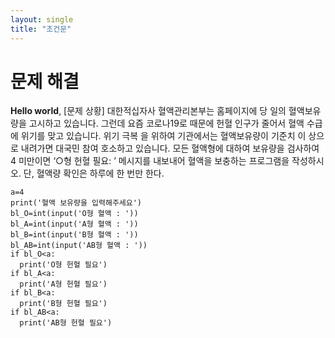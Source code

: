 ```yaml
---
layout: single
title: "조건문"
---
```


# 문제 해결

**Hello world**, 
[문제 상황]
 대한적십자사 혈액관리본부는 홈페이지에 당
일의 혈액보유량을 고시하고 있습니다. 그런데
요즘 코로나19로 때문에 헌혈 인구가 줄어서
혈액 수급에 위기를 맞고 있습니다. 위기 극복
을 위하여 기관에서는 혈액보유량이 기준치 이
상으로 내려가면 대국민 참여 호소하고 있습니다. 모든 혈액형에 대하여 보유량을 검사하여 4
미만이면 ‘○형 헌혈 필요: ’ 메시지를 내보내어 혈액을 보충하는 프로그램을 작성하시오. 단, 혈액량 확인은 하루에 한 번만 한다.

~~~
a=4
print('혈액 보유량을 입력해주세요')
bl_O=int(input('O형 혈액 : '))
bl_A=int(input('A형 혈액 : '))
bl_B=int(input('B형 혈액 : '))
bl_AB=int(input('AB형 혈액 : '))
if bl_O<a:
  print('O형 헌혈 필요')
if bl_A<a:
  print('A형 헌혈 필요')
if bl_B<a:
  print('B형 헌혈 필요')
if bl_AB<a:
  print('AB형 헌혈 필요')
~~~
